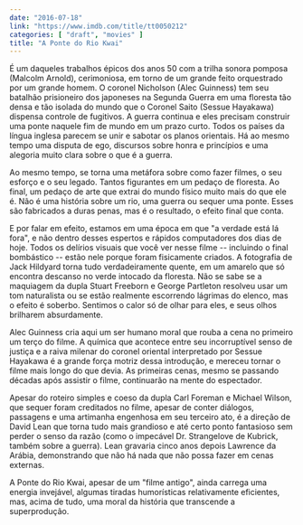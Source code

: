 ```yaml
---
date: "2016-07-18"
link: "https://www.imdb.com/title/tt0050212"
categories: [ "draft", "movies" ]
title: "A Ponte do Rio Kwai"
---
```

É um daqueles trabalhos épicos dos anos 50 com a trilha sonora pomposa (Malcolm Arnold), cerimoniosa, em torno de um grande feito orquestrado por um grande homem. O coronel Nicholson (Alec Guinness) tem seu batalhão prisioneiro dos japoneses na Segunda Guerra em uma floresta tão densa e tão isolada do mundo que o Coronel Saito (Sessue Hayakawa) dispensa controle de fugitivos. A guerra continua e eles precisam construir uma ponte naquele fim de mundo em um prazo curto. Todos os países da língua inglesa parecem se unir e sabotar os planos orientais. Há ao mesmo tempo uma disputa de ego, discursos sobre honra e princípios e uma alegoria muito clara sobre o que é a guerra.

Ao mesmo tempo, se torna uma metáfora sobre como fazer filmes, o seu esforço e o seu legado. Tantos figurantes em um pedaço de floresta. Ao final, um pedaço de arte que extrai do mundo físico muito mais do que ele é. Não é uma história sobre um rio, uma guerra ou sequer uma ponte. Esses são fabricados a duras penas, mas é o resultado, o efeito final que conta.

E por falar em efeito, estamos em uma época em que "a verdade está lá fora", e não dentro desses espertos e rápidos computadores dos dias de hoje. Todos os delírios visuais que você ver nesse filme -- incluindo o final bombástico -- estão nele porque foram fisicamente criados. A fotografia de Jack Hildyard torna tudo verdadeiramente quente, em um amarelo que só encontra descanso no verde intocado da floresta. Não se sabe se a maquiagem da dupla Stuart Freeborn e George Partleton resolveu usar um tom naturalista ou se estão realmente escorrendo lágrimas do elenco, mas o efeito é soberbo. Sentimos o calor só de olhar para eles, e seus olhos brilharem absurdamente.

Alec Guinness cria aqui um ser humano moral que rouba a cena no primeiro um terço do filme. A química que acontece entre seu incorruptível senso de justiça e a raiva milenar do coronel oriental interpretado por Sessue Hayakawa é a grande força motriz dessa introdução, e mereceu tornar o filme mais longo do que devia. As primeiras cenas, mesmo se passando décadas após assistir o filme, continuarão na mente do espectador.

Apesar do roteiro simples e coeso da dupla Carl Foreman e Michael Wilson, que sequer foram creditados no filme, apesar de conter diálogos, passagens e uma artimanha engenhosa em seu terceiro ato, é a direção de David Lean que torna tudo mais grandioso e até certo ponto fantasioso sem perder o senso da razão (como o impecável Dr. Strangelove de Kubrick, também sobre a guerra). Lean gravaria cinco anos depois Lawrence da Arábia, demonstrando que não há nada que não possa fazer em cenas externas.

A Ponte do Rio Kwai, apesar de um "filme antigo", ainda carrega uma energia invejável, algumas tiradas humorísticas relativamente eficientes, mas, acima de tudo, uma moral da história que transcende a superprodução.
